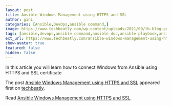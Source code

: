 ```yaml
---
layout: post
title: Ansible Windows Management using HTTPS and SSL
author: gini
categories: [Ansible,DevOps,ansible command,]
image: https://www.techbeatly.com/wp-content/uploads/2021/09/tb-blog-posters-ansible-windows-1024x683.png
tags: [ansible,devops,ansible command,ansible doc,ansible playbook,ansible to windows using https,ansible to windows using ssl,ansible training,ansible windows,ansible windows automation,ansible windows configuration,ansible windows guide,ansible windows https,ansible windows setup,]
ext_url: https://www.techbeatly.com/ansible-windows-management-using-https-and-ssl/
show-avatar: true
featured: false
hidden: false
---
```


<p>In this article you will learn how to connect Windows from Ansible using HTTPS and SSL certificate</p>
<p>The post <a href="https://www.techbeatly.com/ansible-windows-management-using-https-and-ssl/" rel="nofollow">Ansible Windows Management using HTTPS and SSL</a> appeared first on <a href="https://www.techbeatly.com" rel="nofollow">techbeatly</a>.</p>

Read [Ansible Windows Management using HTTPS and SSL](https://www.techbeatly.com/ansible-windows-management-using-https-and-ssl/).